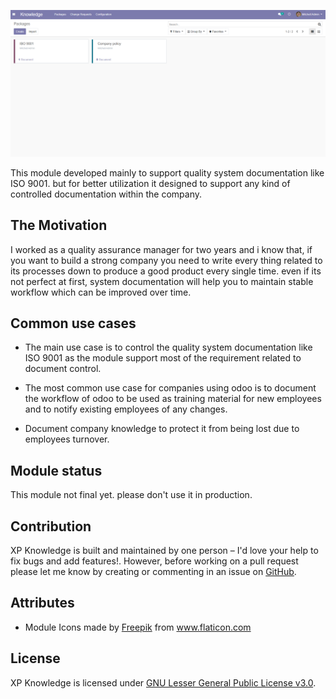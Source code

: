 <p align="center">
  <img src="static/src/img/main screen.png" alt="Knowledge" width="800" />
</p>

This module developed mainly to support quality system documentation like ISO 9001. but for better utilization it designed to support any kind of controlled documentation within the company.

## The Motivation

I worked as a quality assurance manager for two years and i know that, if you want to build a strong company you need to write every thing related to its processes down to produce a good product every single time. even if its not perfect at first, system documentation will help you to maintain stable workflow which can be improved over time.

## Common use cases

- The main use case is to control the quality system documentation like ISO 9001 as the module support most of the requirement related to document control.

- The most common use case for companies using odoo is to document the workflow of odoo to be used as training material for new employees and to notify existing employees of any changes.

- Document company knowledge to protect it from being lost due to employees turnover.

## Module status

This module not final yet. please don't use it in production.

## Contribution

XP Knowledge is built and maintained by one person – I'd love your help to fix bugs and add features!. However, before working on a pull request please let me know by creating or commenting in an issue on [GitHub](https://github.com/xprocess-org/xp_knowledge/issues).

## Attributes

- Module Icons made by [Freepik](https://www.flaticon.com/authors/freepik) from www.flaticon.com

## License

XP Knowledge is licensed under [GNU Lesser General Public License v3.0](https://github.com/xprocess-org/xp_knowledge/blob/master/LICENSE).
